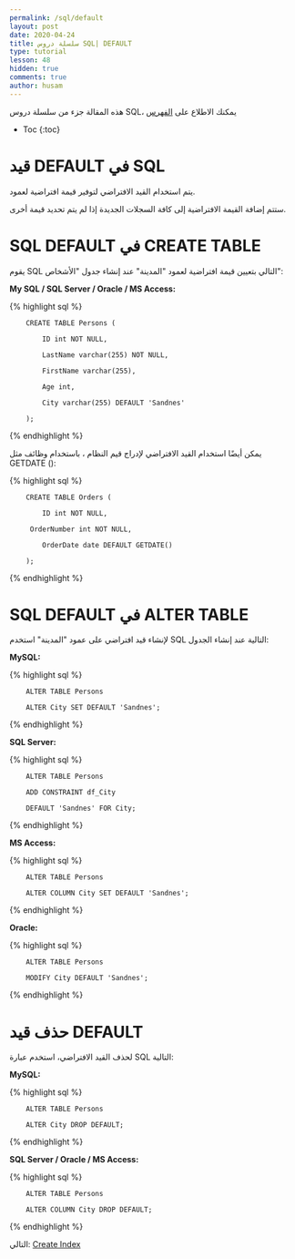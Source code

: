 ```yaml
---
permalink: /sql/default
layout: post
date: 2020-04-24
title: سلسلة دروس SQL| DEFAULT
type: tutorial
lesson: 48
hidden: true
comments: true
author: husam
---
```


هذه المقالة جزء من سلسلة دروس SQL، يمكنك الاطلاع على [الفهرس](intro)

* Toc
{:toc}


# قيد DEFAULT في  SQL

يتم استخدام القيد الافتراضي لتوفير قيمة افتراضية لعمود.

ستتم إضافة القيمة الافتراضية إلى كافة السجلات الجديدة إذا لم يتم تحديد قيمة أخرى.

#  SQL DEFAULT في CREATE TABLE

يقوم SQL التالي بتعيين قيمة افتراضية لعمود "المدينة" عند إنشاء جدول "الأشخاص":

**My SQL / SQL Server / Oracle / MS Access:**

{% highlight sql %}

		CREATE TABLE Persons (

		    ID int NOT NULL,

		    LastName varchar(255) NOT NULL,

		    FirstName varchar(255),

		    Age int,

		    City varchar(255) DEFAULT 'Sandnes'

		); 

{% endhighlight %}

يمكن أيضًا استخدام القيد الافتراضي لإدراج قيم النظام ، باستخدام وظائف مثل GETDATE ():

{% highlight sql %}

		CREATE TABLE Orders (

		    ID int NOT NULL,

   		 OrderNumber int NOT NULL,

		    OrderDate date DEFAULT GETDATE()

		); 

{% endhighlight %}

# SQL DEFAULT في ALTER TABLE

لإنشاء قيد افتراضي على عمود "المدينة" استخدم SQL التالية عند إنشاء الجدول:

**MySQL:**

{% highlight sql %}

		ALTER TABLE Persons

		ALTER City SET DEFAULT 'Sandnes';

{% endhighlight %}

**SQL Server:**

{% highlight sql %}

		ALTER TABLE Persons

		ADD CONSTRAINT df_City

		DEFAULT 'Sandnes' FOR City; 

{% endhighlight %}

**MS Access:**

{% highlight sql %}

		ALTER TABLE Persons

		ALTER COLUMN City SET DEFAULT 'Sandnes';

{% endhighlight %}

**Oracle:**

{% highlight sql %}

		ALTER TABLE Persons

		MODIFY City DEFAULT 'Sandnes';

{% endhighlight %} 

# حذف قيد DEFAULT

لحذف القيد الافتراضي، استخدم عبارة SQL التالية:

**MySQL:**

{% highlight sql %}

		ALTER TABLE Persons

		ALTER City DROP DEFAULT; 

{% endhighlight %} 

**SQL Server / Oracle / MS Access:**

{% highlight sql %}


		ALTER TABLE Persons

		ALTER COLUMN City DROP DEFAULT; 

{% endhighlight %}

التالي: [Create Index](create-index)


